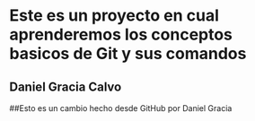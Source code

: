 # Este es un proyecto en cual aprenderemos los conceptos basicos de Git y sus comandos

## Daniel Gracia Calvo

##Esto es un cambio hecho desde GitHub por Daniel Gracia
